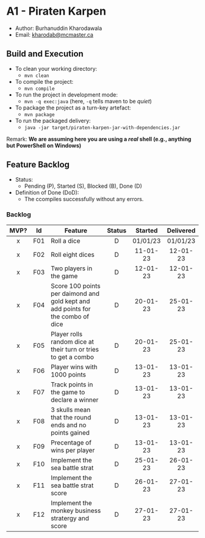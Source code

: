 # A1 - Piraten Karpen

  * Author: Burhanuddin Kharodawala
  * Email: kharodab@mcmaster.ca

## Build and Execution

  * To clean your working directory:
    * `mvn clean`
  * To compile the project:
    * `mvn compile`
  * To run the project in development mode:
    * `mvn -q exec:java` (here, `-q` tells maven to be _quiet_)
  * To package the project as a turn-key artefact:
    * `mvn package`
  * To run the packaged delivery:
    * `java -jar target/piraten-karpen-jar-with-dependencies.jar` 

Remark: **We are assuming here you are using a _real_ shell (e.g., anything but PowerShell on Windows)**

## Feature Backlog

 * Status: 
   * Pending (P), Started (S), Blocked (B), Done (D)
 * Definition of Done (DoD):
   * The ccompiles successfully without any errors.

### Backlog 

| MVP? | Id  | Feature  | Status  |  Started  | Delivered |
| :-:  |:-:  |---       | :-:     | :-:       | :-:       |
| x   | F01 | Roll a dice |  D | 01/01/23 | 01/01/23 |
| x   | F02 | Roll eight dices  |  D | 11-01-23  |12-01-23  |
| x   | F03 | Two players in the game  |  D  |12-01-23    |  12-01-23 |
| x   | F04 | Score 100 points per daimond and gold kept and add points for the combo of dice | D | 20-01-23 | 25-01-23 |
| x   | F05 | Player rolls random dice at their turn or tries to get a combo | D | 20-01-23 | 25-01-23 |
| x   | F06 | Player wins with 1000 points | D |13-01-23 | 13-01-23 |
| x   | F07 | Track points in the game to declare a winner | D | 13-01-23 | 13-01-23 |
| x   | F08 | 3 skulls mean that the round ends and no points gained | D | 13-01-23 | 13-01-23 |
| x   | F09 | Precentage of wins per player | D | 13-01-23 | 13-01-23 |
| x   | F10 | Implement the sea battle strat | D | 25-01-23 | 26-01-23 |
| x   | F11 | Implement the sea battle strat score | D | 26-01-23 | 27-01-23 |
| x   | F12 | Implement the monkey business stratergy and score | D | 27-01-23 | 27-01-23 |